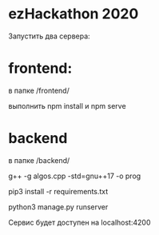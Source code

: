 # ezHackathon 2020
Запустить два сервера:

#  frontend:
в папке /frontend/

выполнить npm install и npm serve

#  backend
в папке /backend/

g++ -g algos.cpp -std=gnu++17  -o prog

pip3 install -r requirements.txt

python3 manage.py runserver


Сервис будет доступен на localhost:4200
